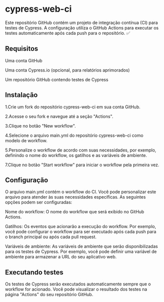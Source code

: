 
# cypress-web-ci

Este repositório GitHub contém um projeto de integração contínua (CI) para testes de Cypress. A configuração utiliza o GitHub Actions para executar os testes automaticamente após cada push para o repositório. ✅

## Requisitos
Uma conta GitHub

Uma conta Cypress.io (opcional, para relatórios aprimorados)

Um repositório GitHub contendo testes de Cypress

## Instalação
1.Crie um fork do repositório cypress-web-ci em sua conta GitHub.

2.Acesse o seu fork e navegue até a seção "Actions".

3.Clique no botão "New workflow".

4.Selecione o arquivo main.yml do repositório cypress-web-ci como modelo de workflow.

5.Personalize o workflow de acordo com suas necessidades, por exemplo, definindo o nome do
workflow, os gatilhos e as variáveis de ambiente.

7.Clique no botão "Start workflow" para iniciar o workflow pela primeira vez.

## Configuração

O arquivo main.yml contém o workflow do CI. Você pode personalizar este arquivo para atender às suas necessidades específicas. As seguintes opções podem ser configuradas:

Nome do workflow: O nome do workflow que será exibido no GitHub Actions.

Gatilhos: Os eventos que acionarão a execução do workflow. Por exemplo, você pode configurar o workflow para ser executado após cada push para o branch principal ou após cada pull request.

Variáveis de ambiente: As variáveis de ambiente que serão disponibilizadas para os testes de Cypress. Por exemplo, você pode definir uma variável de ambiente para armazenar a URL do seu aplicativo web.

## Executando testes

Os testes de Cypress serão executados automaticamente sempre que o workflow for acionado. Você pode visualizar o resultado dos testes na página "Actions" do seu repositório GitHub.

